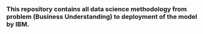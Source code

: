 ### This repository contains all data science methodology from problem (Business Understanding) to deployment of the model by IBM.
